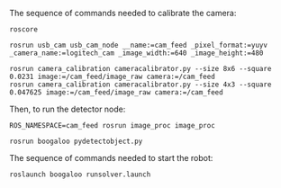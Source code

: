 The sequence of commands needed to calibrate the camera:

```
roscore

rosrun usb_cam usb_cam_node __name:=cam_feed _pixel_format:=yuyv _camera_name:=logitech_cam _image_width:=640 _image_height:=480

rosrun camera_calibration cameracalibrator.py --size 8x6 --square 0.0231 image:=/cam_feed/image_raw camera:=/cam_feed
rosrun camera_calibration cameracalibrator.py --size 4x3 --square 0.047625 image:=/cam_feed/image_raw camera:=/cam_feed
```

Then, to run the detector node:

```
ROS_NAMESPACE=cam_feed rosrun image_proc image_proc

rosrun boogaloo pydetectobject.py
```

The sequence of commands needed to start the robot:

```
roslaunch boogaloo runsolver.launch
```

